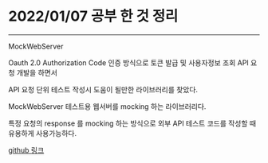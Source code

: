# 2022/01/07 공부 한 것 정리

---
MockWebServer

Oauth 2.0 Authorization Code 인증 방식으로 토큰 발급 및 사용자정보 조회 API 요청 개발을 하면서

API 요청 단위 테스트 작성시 도움이 될만한 라이브러리를 찾았다.

MockWebServer 테스트용 웹서버를 mocking 하는 라이브러리다.

특정 요청의 response 를 mocking 하는 방식으로 외부 API 테스트 코드를 작성할 때 유용하게 사용가능하다.

[github 링크](https://github.com/square/okhttp/tree/master/mockwebserver)